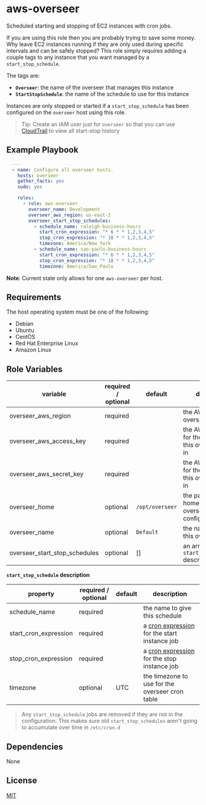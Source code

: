 aws-overseer
============
Scheduled starting and stopping of EC2 instances with cron jobs.

If you are using this role then you are probably trying to save some money. Why leave EC2 instances running if they are only used during specific intervals and can be safely stopped? This role simply requires adding a couple tags to any instance that you want managed by a `start_stop_schedule`.

The tags are:

- **`Overseer`**: the name of the overseer that manages this instance
- **`StartStopSchedule`**: the name of the schedule to use for this instance

Instances are only stopped or started if a `start_stop_schedule` has been configured on the `overseer` host using this role. 

> Tip: Create an IAM user just for `overseer` so that you can use [CloudTrail](http://aws.amazon.com/cloudtrail/) to view all start-stop history

Example Playbook
----------------

```yaml
  ---
  - name: Configure all overseer hosts.
    hosts: overseer
    gather_facts: yes
    sudo: yes

    roles:
      - role: aws-overseer
        overseer_name: Development
        overseer_aws_region: us-east-2
        overseer_start_stop_schedules:
          - schedule_name: raleigh-business-hours
            start_cron_expression: "* 6 * * 1,2,3,4,5"
            stop_cron_expression: "* 18 * * 1,2,3,4,5"
            timezone: America/New_York
          - schedule_name: sao-paulo-business-hours
            start_cron_expression: "* 6 * * 1,2,3,4,5"
            stop_cron_expression: "* 18 * * 1,2,3,4,5"
            timezone: America/Sao_Paulo
```

**Note**: Current state only allows for one `aws-overseer` per host.

Requirements
------------

The host operating system must be one of the following:

- Debian
- Ubuntu
- CentOS
- Red Hat Enterprise Linux
- Amazon Linux

Role Variables
--------------

| variable                      | required / optional | default                                  | description                                                   |
| ------------------------------|---------------------|------------------------------------------|-------------------------------------------------------------- |
| overseer_aws_region           | required            |                                          | the AWS region this overseer works in                         |
| overseer_aws_access_key       | required            |                                          | the AWS access key for the aws account this overseer works in |
| overseer_aws_secret_key       | required            |                                          | the AWS secret key for the aws account this overseer works in |
| overseer_home                 | optional            | `/opt/overseer`                          | the path of the home directory for overseer configuration     |
| overseer_name                 | optional            | `Default`                                | the name to give this overseer                                |
| overseer_start_stop_schedules | optional            | []                                       | an array of `start_stop_schedule` descriptions (below)        |

**`start_stop_schedule` description**

| property              | required / optional | default | description
| ----------------------|---------------------|---------|---------------------------------------------------|
| schedule_name         | required            |         | the name to give this schedule                    |
| start_cron_expression | required            |         | a [cron expression](http://en.wikipedia.org/wiki/Cron#CRON_expression) for the start instance job      |
| stop_cron_expression  | required            |         | a [cron expression](http://en.wikipedia.org/wiki/Cron#CRON_expression) for the stop instance job       |
| timezone              | optional            | UTC     | the timezone to use for the overseer cron table   |

> Any `start_stop_schedule` jobs are removed if they are not in the configuration. This makes sure old `start_stop_schedules` aren't going to accumulate over time in `/etc/cron.d`

Dependencies
------------

None

License
-------

[MIT](LICENSE)
